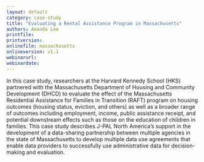 ```yaml
---
layout: default
category: case-study
title: "Evaluating a Rental Assistance Program in Massachusetts"
authors: Amanda Lee
printfile: 
printversion: 
onlinefile: massachusetts
onlineversion: v1.1
webinarurl: 
webinardate: 
---
```


In this case study, researchers at the Harvard Kennedy School (HKS) partnered with the Massachusetts Department of Housing and Community Development (DHCD) to evaluate the effect of the Massachusetts Residential Assistance for Families in Transition (RAFT) program on housing outcomes (housing status, eviction, and others) as well as a broader range of outcomes including employment, income, public assistance receipt, and potential downstream effects such as those on the education of children in families. This case study describes J-PAL North America’s support in the development of a data-sharing partnership between multiple agencies in the state of Massachusetts to develop multiple data use agreements that enable data providers to successfully use administrative data for decision-making and evaluation.

